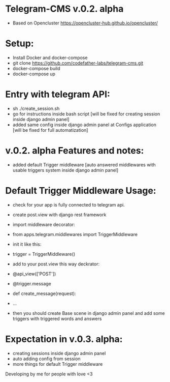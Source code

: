# Telegram-CMS v.0.2. alpha
- Based on Opencluster https://opencluster-hub.github.io/opencluster/


# Setup:
- Install Docker and docker-compose
- git clone https://github.com/codefather-labs/telegram-cms.git
- docker-compose build
- docker-compose up

# Entry with telegram API:
- sh ./create_session.sh
- go for instructions inside bash script [will be fixed for creating session inside django admin panel]
- added same config inside django admin panel at Configs application [will be fixed for full automatization]

# v.0.2. alpha Features and notes:
- added default Trigger middleware [auto answered middlewares with usable triggers system inside django admin panel]

# Default Trigger Middleware Usage:
- check for your app is fully connected to telegram api.
- create post.view with django rest framework
- import middleware decorator:
- from apps.telegram.middlewares import TriggerMiddleware
- init it like this:
- trigger = TriggerMiddleware()
- add to your post.view this way deckrator:


- @api_view(['POST'])
- @trigger.message
- def create_message(request):
-   ...

- then you should create  Base scene in django admin panel and add some triggers with triggered words and answers

# Expectation in v.0.3. alpha:
- creating sessions inside django admin panel
- auto adding config from session
- more things for default Trigger middleware

Developing by me for people with love <3

